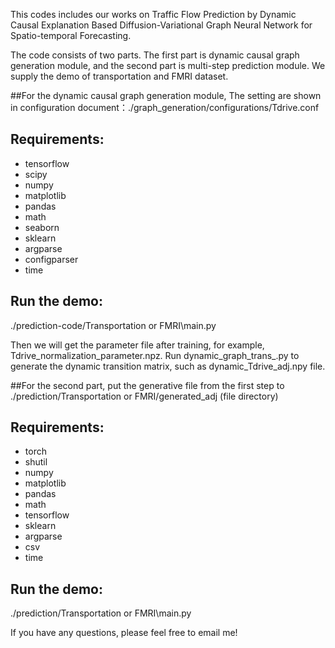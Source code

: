 This codes includes our works on Traffic Flow Prediction by Dynamic Causal Explanation Based Diffusion-Variational Graph Neural Network for Spatio-temporal Forecasting.



The code consists of two parts. The first part is dynamic causal graph generation module, and the second part is multi-step prediction module. We supply the demo of transportation and FMRI dataset.

##For the dynamic causal graph generation module,
The setting are shown in configuration document：./graph_generation/configurations/Tdrive.conf
## Requirements:
* tensorflow 
* scipy 
* numpy 
* matplotlib 
* pandas 
* math 
* seaborn 
* sklearn
* argparse
* configparser
* time

## Run the demo:
./prediction-code/Transportation or FMRI\main.py

Then we will get the parameter file after training, for example, Tdrive_normalization_parameter.npz. Run dynamic_graph_trans_.py to generate the dynamic transition matrix, such as dynamic_Tdrive_adj.npy file. 




##For the second part,
put the generative file from the first step to ./prediction/Transportation or FMRI/generated_adj (file directory)

## Requirements:
* torch 
* shutil  
* numpy
* matplotlib 
* pandas 
* math 
* tensorflow 
* sklearn 
* argparse 
* csv 
* time

## Run the demo:
./prediction/Transportation or FMRI\main.py



If you have any questions, please feel free to email me!


